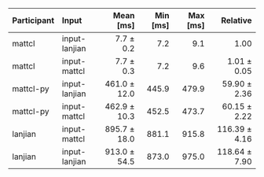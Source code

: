 | Participant | Input | Mean [ms] | Min [ms] | Max [ms] | Relative |
|:---|:---|---:|---:|---:|---:|
| mattcl | input-lanjian | 7.7 ± 0.2 | 7.2 | 9.1 | 1.00 |
| mattcl | input-mattcl | 7.7 ± 0.3 | 7.2 | 9.6 | 1.01 ± 0.05 |
| mattcl-py | input-lanjian | 461.0 ± 12.0 | 445.9 | 479.9 | 59.90 ± 2.36 |
| mattcl-py | input-mattcl | 462.9 ± 10.3 | 452.5 | 473.7 | 60.15 ± 2.22 |
| lanjian | input-mattcl | 895.7 ± 18.0 | 881.1 | 915.8 | 116.39 ± 4.16 |
| lanjian | input-lanjian | 913.0 ± 54.5 | 873.0 | 975.0 | 118.64 ± 7.90 |
